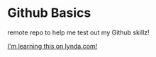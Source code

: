 Github Basics
=============

remote repo to help me test out my Github skillz!

[I'm learning this on lynda.com!](http://www.lynda.com)
